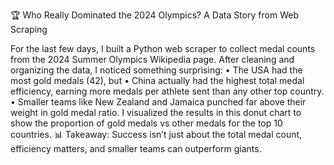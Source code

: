 🏆 Who Really Dominated the 2024 Olympics? A Data Story from Web Scraping

For the last few days, I built a Python web scraper to collect medal counts from the 2024 Summer Olympics Wikipedia page.
After cleaning and organizing the data, I noticed something surprising:
•	The USA had the most gold medals (42), but
•	China actually had the highest total medal efficiency, earning more medals per athlete sent than any other top country.
•	Smaller teams like New Zealand and Jamaica punched far above their weight in gold medal ratio.
I visualized the results in this donut chart to show the proportion of gold medals vs other medals for the top 10 countries.
📊 Takeaway: Success isn’t just about the total medal count, efficiency matters, and smaller teams can outperform giants.


